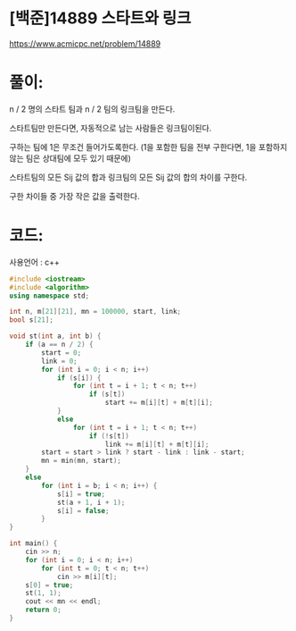 # [백준]14889 스타트와 링크

https://www.acmicpc.net/problem/14889

# 풀이:

n / 2 명의 스타트 팀과 n / 2 팀의 링크팀을 만든다.

스타트팀만 만든다면, 자동적으로 남는 사람들은 링크팀이된다.

구하는 팀에 1은 무조건 들어가도록한다. (1을 포함한 팀을 전부 구한다면, 1을 포함하지 않는 팀은 상대팀에 모두 있기 때문에)



스타트팀의 모든 Sij 값의 합과 링크팀의 모든 Sij 값의 합의 차이를 구한다.



구한 차이들 중 가장 작은 값을 출력한다.



# **코드:**

사용언어 : c++
```c++
#include <iostream>
#include <algorithm>
using namespace std;

int n, m[21][21], mn = 100000, start, link;
bool s[21];

void st(int a, int b) {
	if (a == n / 2) {
		start = 0;
		link = 0;
		for (int i = 0; i < n; i++)
			if (s[i]) {
				for (int t = i + 1; t < n; t++)
					if (s[t])
						start += m[i][t] + m[t][i];
			}
			else
				for (int t = i + 1; t < n; t++)
					if (!s[t])
						link += m[i][t] + m[t][i];
		start = start > link ? start - link : link - start;
		mn = min(mn, start);
	}
	else
		for (int i = b; i < n; i++) {
			s[i] = true;
			st(a + 1, i + 1);
			s[i] = false;
		}
}

int main() {
	cin >> n;
	for (int i = 0; i < n; i++)
		for (int t = 0; t < n; t++)
			cin >> m[i][t];
	s[0] = true;
	st(1, 1);
	cout << mn << endl;
	return 0;
}
```

